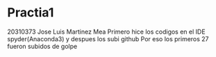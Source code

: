 # Practia1
20310373 Jose Luis Martinez Mea
Primero hice los codigos en el IDE spyder(Anaconda3) y despues los subi github
Por eso los primeros 27 fueron subidos de golpe 
